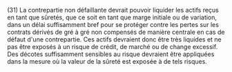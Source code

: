 (31) La contrepartie non défaillante devrait pouvoir liquider les actifs reçus en tant que sûretés, que ce soit en tant que marge initiale ou de variation, dans un délai suffisamment bref pour se protéger contre les pertes sur les contrats dérivés de gré à gré non compensés de manière centrale en cas de défaut d'une contrepartie. Ces actifs devraient donc être très liquides et ne pas être exposés à un risque de crédit, de marché ou de change excessif. Des décotes suffisamment sensibles au risque devraient être appliquées dans la mesure où la valeur de la sûreté est exposée à de tels risques.